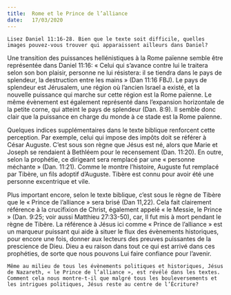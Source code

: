 ```yaml
---
title:  Rome et le Prince de l’alliance
date:   17/03/2020
---
```


`Lisez Daniel 11:16-28. Bien que le texte soit difficile, quelles images pouvez-vous trouver qui apparaissent ailleurs dans Daniel?`

Une transition des puissances hellénistiques à la Rome païenne semble être représentée dans Daniel 11:16: « Celui qui s’avance contre lui le traitera selon son bon plaisir, personne ne lui résistera: il se tiendra dans le pays de splendeur, la destruction entre les mains » (Dan 11:16 FBJ). Le pays de splendeur est Jérusalem, une région où l’ancien Israel a existé, et la nouvelle puissance qui marche sur cette région est la Rome païenne. Le même évènement est également représenté dans l’expansion horizontale de la petite corne, qui atteint le pays de splendeur (Dan. 8:9). Il semble donc clair que la puissance en charge du monde à ce stade est la Rome païenne.

Quelques indices supplémentaires dans le texte biblique renforcent cette perception. Par exemple, celui qui impose des impôts doit se référer à César Auguste. C’est sous son règne que Jésus est né, alors que Marie et Joseph se rendaient à Bethléem pour le recensement (Dan. 11:20). En outre, selon la prophétie, ce dirigeant sera remplacé par une « personne méchante » (Dan. 11:21). Comme le montre l’histoire, Auguste fut remplacé par Tibère, un fils adoptif d’Auguste. Tibère est connu pour avoir été une personne excentrique et vile.

Plus important encore, selon le texte biblique, c’est sous le règne de Tibère que le « Prince de l’alliance » sera brisé (Dan 11,22). Cela fait clairement référence à la crucifixion de Christ, également appelé « le Messie, le Prince » (Dan. 9:25; voir aussi Matthieu 27:33-50), car, Il fut mis à mort pendant le règne de Tibère. La référence à Jésus ici comme « Prince de l’alliance » est un marqueur puissant qui aide à situer le flux des évènements historiques, pour encore une fois, donner aux lecteurs des preuves puissantes de la prescience de Dieu. Dieu a eu raison dans tout ce qui est arrivé dans ces prophéties, de sorte que nous pouvons Lui faire confiance pour l’avenir.

`Même au milieu de tous les évènements politiques et historiques, Jésus de Nazareth, « le Prince de l’alliance », est révélé dans les textes. Comment cela nous montre-t-il que malgré tous les bouleversements et les intrigues politiques, Jésus reste au centre de l’Écriture?`

